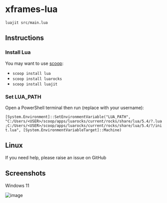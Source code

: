 # xframes-lua

`luajit src/main.lua`

## Instructions

### Install Lua

You may want to use [scoop](https://scoop.sh/):

- `scoop install lua`
- `scoop install luarocks`
- `scoop install luajit`

### Set LUA_PATH

Open a PowerShell terminal then run (replace <USER> with your username):

`[System.Environment]::SetEnvironmentVariable("LUA_PATH", "C:/Users/<USER>/scoop/apps/luarocks/current/rocks/share/lua/5.4/?.lua;C:/Users/<USER>/scoop/apps/luarocks/current/rocks/share/lua/5.4/?/init.lua", [System.EnvironmentVariableTarget]::Machine)`

## Linux

If you need help, please raise an issue on GitHub

## Screenshots

Windows 11

![image](https://github.com/user-attachments/assets/2d91db8e-57ba-4b94-86ad-a9972b589209)

